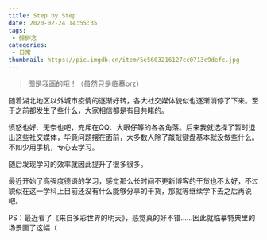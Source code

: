 ```yaml
---
title: Step by Step
date: 2020-02-24 14:55:35
tags: 
 - 碎碎念
categories:
 - 日常
thumbnail: https://pic.imgdb.cn/item/5e5603216127cc0713c9defc.jpg
---
```


> 图是我画的哦！（虽然只是临摹orz）

<!--more-->

随着湖北地区以外城市疫情的逐渐好转，各大社交媒体貌似也逐渐消停了下来。至于之前都发生了些什么，大家相信都是有目共睹的。

愤怒也好、无奈也吧，充斥在QQ、大眼仔等的各各角落。后来我就选择了暂时退出这些社交媒体，毕竟问题摆在面前，大多数人除了敲敲键盘基本就没做些什么。不如少用手机，专心去学习。

随后发现学习的效率就因此提升了很多很多。

最近开始了高强度德语的学习，感觉那么长时间不更新博客的干货也不太好，不过貌似在这一学科上目前还没有什么能够分享的干货，那就等继续学下去之后再说吧。

PS：最近看了《来自多彩世界的明天》，感觉真的好不错......因此就临摹特典里的场景画了这幅（
